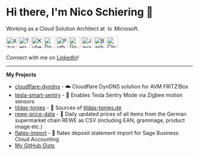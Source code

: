 # Hi there, I'm Nico Schiering 👋

Working as a Cloud Solution Architect at&nbsp;&nbsp;<img style="display: inline; height: 1em; width: auto;" src="https://www.vectorlogo.zone/logos/microsoft/microsoft-icon.svg" alt="logo" /> Microsoft.

<p>
    <img src="https://www.vectorlogo.zone/logos/microsoft_azure/microsoft_azure-icon.svg" alt="Azure" width="30" height="30" />
    <img src="https://www.vectorlogo.zone/logos/terraformio/terraformio-icon.svg" alt="Terraform" width="30" height="30" />
    <img src="https://www.vectorlogo.zone/logos/kubernetes/kubernetes-icon.svg" alt="Kubernetes" width="30" height="30" />
    <img src="https://www.vectorlogo.zone/logos/docker/docker-icon.svg" alt="Docker" width="30" height="30" />
    <img src="https://www.vectorlogo.zone/logos/python/python-icon.svg" alt="Python" width="30" height="30" />
    <img src="https://www.vectorlogo.zone/logos/golang/golang-official.svg" alt="Go" width="30" height="30" />
    <img src="https://www.vectorlogo.zone/logos/javascript/javascript-icon.svg" alt="Javascript" width="30" height="30" />
    <img src="https://www.vectorlogo.zone/logos/gnu_bash/gnu_bash-icon.svg" alt="Bash" width="30" height="30" />
    <img src="https://www.vectorlogo.zone/logos/cloudflare/cloudflare-icon.svg" alt="Cloudflare" width="30" height="30" />
    
</p>

Connect with me on [LinkedIn](https://www.linkedin.com/in/nico-schiering/)!

---

**My Projects**

- [cloudflare-dyndns](https://github.com/L480/cloudflare-dyndns) - ☁️ Cloudflare DynDNS solution for AVM FRITZ!Box
- [tesla-smart-sentry](https://github.com/L480/tesla-smart-sentry) - 🎥 Enables Tesla Sentry Mode via Zigbee motion sensors
- [tildas-tonies](https://github.com/L480/tildas-tonies) - 🎵 Sources of [tildas-tonies.de](https://tildas-tonies.de/)
- [rewe-price-data](https://github.com/L480/rewe-price-data) - 🏪 Daily updated prices of all items from the German supermarket chain REWE as CSV (including EAN, grammage, product image etc.)
- [flatex-import](https://github.com/L480/flatex-import) - 📒 flatex deposit statement import for Sage Business Cloud Accounting
- [My GitHub Gists](https://gist.github.com/L480)